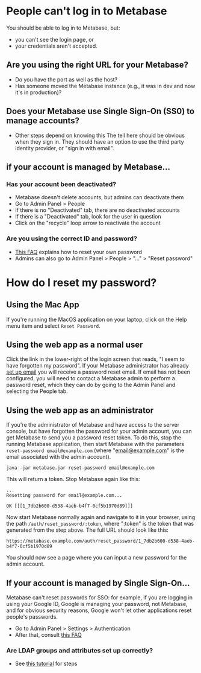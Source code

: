 # People can't log in to Metabase

You should be able to log in to Metabase, but:

- you can't see the login page, or
- your credentials aren't accepted.

## Are you using the right URL for your Metabase?

- Do you have the port as well as the host?
- Has someone moved the Metabase instance (e.g., it was in dev and now it's in production)?

## Does your Metabase use Single Sign-On (SS0) to manage accounts?

- Other steps depend on knowing this
The tell here should be obvious when they sign in. They should have an option to use the third party identity provider, or "sign in with email".

## if your account is managed by Metabase...

### Has your account been deactivated?

- Metabase doesn't delete accounts, but admins can deactivate them
- Go to Admin Panel > People
- If there is no "Deactivated" tab, there are no deactivated accounts
- If there is a "Deactivated" tab, look for the user in question
- Click on the "recycle" loop arrow to reactivate the account

### Are you using the correct ID and password?

- [This FAQ][reset-password] explains how to reset your own password
- Admins can also go to Admin Panel > People > "..." > "Reset password"

# How do I reset my password?

## Using the Mac App

If you're running the MacOS application on your laptop, click on the Help menu item and select `Reset Password`.

## Using the web app as a normal user

Click the link in the lower-right of the login screen that reads, "I seem to have forgotten my password". If your Metabase administrator has already [set up email][setting-up-email] you will receive a password reset email. If email has not been configured, you will need to contact a Metabase admin to perform a password reset, which they can do by going to the Admin Panel and selecting the People tab.

## Using the web app as an administrator

If you're the administrator of Metabase and have access to the server console, but have forgotten the password for your admin account, you can get Metabase to send you a password reset token. To do this, stop the running Metabase application, then start Metabase with the parameters `reset-password email@example.com` (where "email@example.com" is the email associated with the admin account).

```
java -jar metabase.jar reset-password email@example.com
```

This will return a token. Stop Metabase again like this:

```
...
Resetting password for email@example.com...

OK [[[1_7db2b600-d538-4aeb-b4f7-0cf5b1970d89]]]
```

Now start Metabase normally again and navigate to it in your browser, using the path `/auth/reset_password/:token`, where ":token" is the token that was generated from the step above. The full URL should look like this:

```
https://metabase.example.com/auth/reset_password/1_7db2b600-d538-4aeb-b4f7-0cf5b1970d89
```

You should now see a page where you can input a new password for the admin account.

[setting-up-email]: ../administration-guide/02-setting-up-email.html


## If your account is managed by Single Sign-On...

Metabase can't reset passwords for SSO: for example, if you are logging in using your Google ID, Google is managing your password, not Metabase, and for obvious security reasons, Google won't let other applications reset people's passwords.

- Go to Admin Panel > Settings > Authentication
- After that, consult [this FAQ][auth]

### Are LDAP groups and attributes set up correctly?

- See [this tutorial][ldap-learn] for steps

[auth]: ../faq/setup/how-do-i-integrate-with-sso.html
[ldap-learn]: /learn/embedding/ldap-auth-access-control.html
[reset-password]: ../faq/using-metabase/how-do-i-reset-my-password.html
